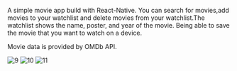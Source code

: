 A simple movie app build with React-Native.
You can search for movies,add movies to your watchlist and delete movies from your watchlist.The watchlist shows the name, poster, and year of the movie.
Being able to save the movie that you want to watch on a device.

Movie data is provided by OMDb API.


![9](https://user-images.githubusercontent.com/41588020/103558587-f3c17d80-4ec5-11eb-84d9-017defc0992a.png)
![10](https://user-images.githubusercontent.com/41588020/103558594-f58b4100-4ec5-11eb-84d3-6ee5049d69c3.png)
![11](https://user-images.githubusercontent.com/41588020/103558604-f8863180-4ec5-11eb-89da-fb786e91cc30.png)



 
